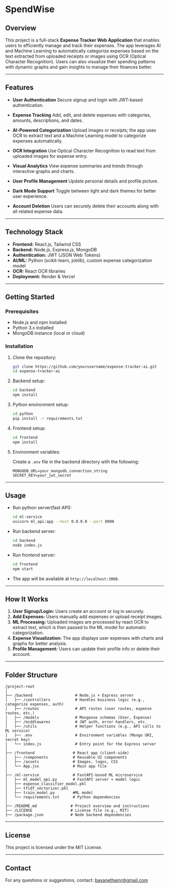 # SpendWise

## Overview

This project is a full-stack **Expense Tracker Web Application** that enables users to efficiently manage and track their expenses. The app leverages AI and Machine Learning to automatically categorize expenses based on the text extracted from uploaded receipts or images using OCR (Optical Character Recognition). Users can also visualize their spending patterns with dynamic graphs and gain insights to manage their finances better.

---

## Features

* **User Authentication**
  Secure signup and login with JWT-based authentication.

* **Expense Tracking**
  Add, edit, and delete expenses with categories, amounts, descriptions, and dates.

* **AI-Powered Categorization**
  Upload images or receipts; the app uses OCR to extract text and a Machine Learning model to categorize expenses automatically.

* **OCR Integration**
  Use Optical Character Recognition to read text from uploaded images for expense entry.

* **Visual Analytics**
  View expense summaries and trends through interactive graphs and charts.

* **User Profile Management**
  Update personal details and profile picture.

* **Dark Mode Support**
  Toggle between light and dark themes for better user experience.

* **Account Deletion**
  Users can securely delete their accounts along with all related expense data.

---

## Technology Stack

* **Frontend:** React.js, Tailwind CSS
* **Backend:** Node.js, Express.js, MongoDB
* **Authentication:** JWT (JSON Web Tokens)
* **AI/ML:** Python (scikit-learn, joblib), custom expense categorization model
* **OCR:** React OCR libraries 
* **Deployment:** Render & Vercel

---

## Getting Started

### Prerequisites

* Node.js and npm installed
* Python 3.x installed
* MongoDB instance (local or cloud)

### Installation

1. Clone the repository:

   ```bash
   git clone https://github.com/yourusername/expense-tracker-ai.git
   cd expense-tracker-ai
   ```

2. Backend setup:

   ```bash
   cd backend
   npm install
   ```

3. Python environment setup:

   ```bash
   cd python
   pip install -r requirements.txt
   ```

4. Frontend setup:

   ```bash
   cd frontend
   npm install
   ```

5. Environment variables:

   Create a `.env` file in the backend directory with the following:

   ```
   MONGODB_URL=your_mongodb_connection_string
   SECRET_KEY=your_jwt_secret
   ```

---

## Usage

* Run python server(fast API):

  ```bash
  cd ml-service
  uvicorn ml_api:app --host 0.0.0.0 --port 8000
  ```

* Run backend server:

  ```bash
  cd backend
  node index.js
  ```

* Run frontend server:

  ```bash
  cd frontend
  npm start
  ```

* The app will be available at `http://localhost:3000`.

---

## How It Works

1. **User Signup/Login:** Users create an account or log in securely.
2. **Add Expenses:** Users manually add expenses or upload receipt images.
3. **ML Processing:** Uploaded images are processed by react OCR to extract text, which is then passed to the ML model for automatic categorization.
4. **Expense Visualization:** The app displays user expenses with charts and graphs for better analysis.
5. **Profile Management:** Users can update their profile info or delete their account.

---

## Folder Structure

```
/project-root
│
├── /backend                   # Node.js + Express server
│   ├── /controllers           # Handles business logic (e.g., categorize expenses, auth)
│   ├── /routes                # API routes (user routes, expense routes, etc.)
│   ├── /models                # Mongoose schemas (User, Expense)
│   ├── /middlewares           # JWT auth, error handlers, etc.
│   ├── /utils                 # Helper functions (e.g., API calls to ML service)
│   ├── .env                   # Environment variables (Mongo URI, secret key)
│   └── index.js               # Entry point for the Express server
│
├── /frontend                 # React app (client-side)
│   ├── /components           # Reusable UI components
│   ├── /assets               # Images, logos, CSS
│   └── App.jsx               # Main app file
│
├── /ml-service               # FastAPI-based ML microservice
│   ├── ml_model_api.py       # FastAPI server + model logic
│   ├── expense_classifier_model.pkl
│   ├── tfidf_vectorizer.pkl
│   ├── train_model.py        #ML model
│   └── requirements.txt      # Python dependencies
│
├── /README.md               # Project overview and instructions
├── /LICENSE                 # License file (e.g., MIT)
├── /package.json            # Node backend dependencies
```

---


## License

This project is licensed under the MIT License.

---

## Contact

For any questions or suggestions, contact: [bavanethamr@gmail.com](mailto:bavanethamr@gmail.com)

